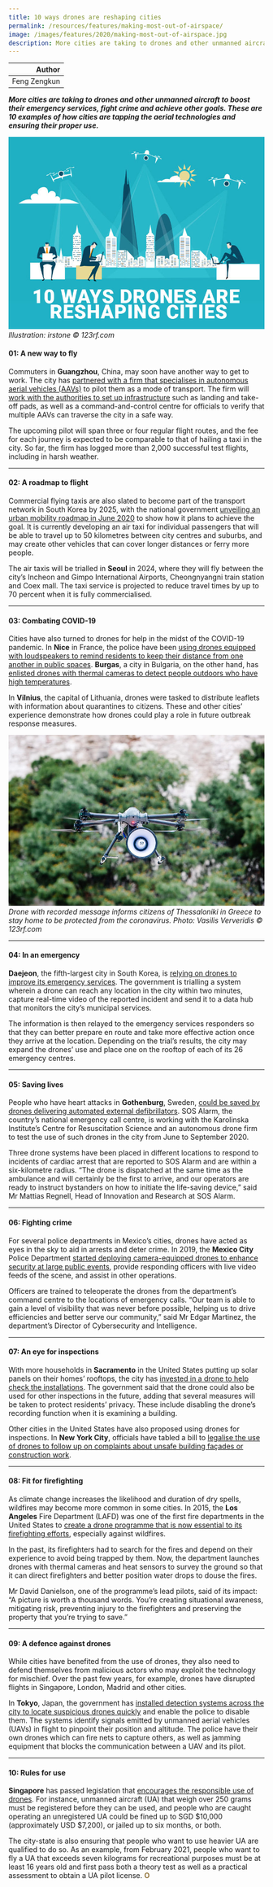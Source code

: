 ```yaml
---
title: 10 ways drones are reshaping cities
permalink: /resources/features/making-most-out-of-airspace/
image: /images/features/2020/making-most-out-of-airspace.jpg
description: More cities are taking to drones and other unmanned aircraft to boost their emergency services, fight crime and achieve other goals. These are 10 examples of how cities are tapping the aerial technologies and ensuring their proper use.
---
```


| Author |
|---:|
| Feng Zengkun |

***More cities are taking to drones and other unmanned aircraft to boost their emergency services, fight crime and achieve other goals. These are 10 examples of how cities are tapping the aerial technologies and ensuring their proper use.***

![Urban farming](/images/features/2020/making-most-out-of-airspace.jpg/)*Illustration: irstone © 123rf.com*

#### **01: A new way to fly**

Commuters in **Guangzhou**, China, may soon have another way to get to work. The city has [partnered with a firm that specialises in autonomous aerial vehicles (AAVs)](https://www.cnbc.com/2019/08/28/chinas-ehang-testing-flights-on-autonomous-passenger-drones.html) to pilot them as a mode of transport. The firm will [work with the authorities to set up infrastructure](https://asiatimes.com/2019/10/guangzhou-testing-small-passenger-drones/) such as landing and take-off pads, as well as a command-and-control centre for officials to verify that multiple AAVs can traverse the city in a safe way. 

The upcoming pilot will span three or four regular flight routes, and the fee for each journey is expected to be comparable to that of hailing a taxi in the city. So far, the firm has logged more than 2,000 successful test flights, including in harsh weather.   

---

#### **02: A roadmap to flight**

Commercial flying taxis are also slated to become part of the transport network in South Korea by 2025, with the national government [unveiling an urban mobility roadmap in June 2020](http://www.koreaherald.com/view.php?ud=20200608000639) to show how it plans to achieve the goal. It is currently developing an air taxi for individual passengers that will be able to travel up to 50 kilometres between city centres and suburbs, and may create other vehicles that can cover longer distances or ferry more people.

The air taxis will be trialled in **Seoul** in 2024, where they will fly between the city’s Incheon and Gimpo International Airports, Cheongnyangni train station and Coex mall. The taxi service is projected to reduce travel times by up to 70 percent when it is fully commercialised.  

---

#### **03: Combating COVID-19**

Cities have also turned to drones for help in the midst of the COVID-19 pandemic. In **Nice** in France, the police have been [using drones equipped with loudspeakers to remind residents to keep their distance from one another in public spaces](https://www.reuters.com/article/us-health-coronavirus-france-drone/on-french-riviera-overhead-police-drone-gives-coronavirus-orders-idUSKBN2171N5). **Burgas**, a city in Bulgaria, on the other hand, has [enlisted drones with thermal cameras to detect people outdoors who have high temperatures](https://www.themayor.eu/en/how-drones-help-cities-during-the-coronavirus-pandemic). 

In **Vilnius**, the capital of Lithuania, drones were tasked to distribute leaflets with information about quarantines to citizens. These and other cities’ experience demonstrate how drones could play a role in future outbreak response measures. 

![Drone with recorded message informs citizens of Thessaloniki in Greece to stay home to be protected from the coronavirus](/images/features/2020/drone-covid2.jpg/)*Drone with recorded message informs citizens of Thessaloniki in Greece to stay home to be protected from the coronavirus. Photo: Vasilis Ververidis © 123rf.com*

---

#### **04: In an emergency**

**Daejeon**, the fifth-largest city in South Korea, is [relying on drones to improve its emergency services](https://www.smartcitiesworld.net/special-reports/special-reports/daejeon-pilots-drones-to-save-golden-time-in-emergencies). The government is trialling a system wherein a drone can reach any location in the city within two minutes, capture real-time video of the reported incident and send it to a data hub that monitors the city’s municipal services.    

The information is then relayed to the emergency services responders so that they can better prepare en route and take more effective action once they arrive at the location. Depending on the trial’s results, the city may expand the drones’ use and place one on the rooftop of each of its 26 emergency centres.

---

#### **05: Saving lives**

People who have heart attacks in **Gothenburg**, Sweden, [could be saved by drones delivering automated external defibrillators](https://www.everdrone.com/news/2020/5/15/autonomous-drones-are-now-delivering-defibrillators-to-80000-residents-in-sweden). SOS Alarm, the country’s national emergency call centre, is working with the Karolinska Institute’s Centre for Resuscitation Science and an autonomous drone firm to test the use of such drones in the city from June to September 2020.

Three drone systems have been placed in different locations to respond to incidents of cardiac arrest that are reported to SOS Alarm and are within a six-kilometre radius. “The drone is dispatched at the same time as the ambulance and will certainly be the first to arrive, and our operators are ready to instruct bystanders on how to initiate the life-saving device,” said Mr Mattias Regnell, Head of Innovation and Research at SOS Alarm.

---

#### **06: Fighting crime**

For several police departments in Mexico’s cities, drones have acted as eyes in the sky to aid in arrests and deter crime. In 2019, the **Mexico City** Police Department [started deploying camera-equipped drones to enhance security at large public events](https://www.theyucatantimes.com/2019/04/mexico-city-police-launch-new-drone-program/), provide responding officers with live video feeds of the scene, and assist in other operations.

Officers are trained to teleoperate the drones from the department’s command centre to the locations of emergency calls. “Our team is able to gain a level of visibility that was never before possible, helping us to drive efficiencies and better serve our community,” said Mr Edgar Martinez, the department’s Director of Cybersecurity and Intelligence.

---

#### **07: An eye for inspections**

With more households in **Sacramento** in the United States putting up solar panels on their homes’ rooftops, the city has [invested in a drone to help check the installations](https://www.cityofsacramento.org/Community-Development/Building/Building-Programs/Drone-Inspection-Program). The government said that the drone could also be used for other inspections in the future, adding that several measures will be taken to protect residents’ privacy. These include disabling the drone’s recording function when it is examining a building. 

Other cities in the United States have also proposed using drones for inspections. In **New York City**, officials have tabled a bill to [legalise the use of drones to follow up on complaints about unsafe building façades or construction work](https://www.dezeen.com/2020/01/06/drone-building-inspection-new-york-city-bill/). 

---

#### **08: Fit for firefighting**

As climate change increases the likelihood and duration of dry spells, wildfires may become more common in some cities. In 2015, the **Los Angeles** Fire Department (LAFD) was one of the first fire departments in the United States to [create a drone programme that is now essential to its firefighting efforts](https://www.kcrw.com/news/shows/kcrw-features/las-fire-department-is-using-drones-to-stop-californias-wildfires), especially against wildfires.  

In the past, its firefighters had to search for the fires and depend on their experience to avoid being trapped by them. Now, the department launches drones with thermal cameras and heat sensors to survey the ground so that it can direct firefighters and better position water drops to douse the fires. 

Mr David Danielson, one of the programme’s lead pilots, said of its impact: “A picture is worth a thousand words. You’re creating situational awareness, mitigating risk, preventing injury to the firefighters and preserving the property that you’re trying to save.” 

---

#### **09: A defence against drones**

While cities have benefited from the use of drones, they also need to defend themselves from malicious actors who may exploit the technology for mischief. Over the past few years, for example, drones have disrupted flights in Singapore, London, Madrid and other cities. 

In **Tokyo**, Japan, the government has [installed detection systems across the city to locate suspicious drones quickly](https://asia.nikkei.com/Spotlight/Tokyo-2020-Olympics/Japan-plans-defenses-against-drones-at-Olympic-venues) and enable the police to disable them. The systems identify signals emitted by unmanned aerial vehicles (UAVs) in flight to pinpoint their position and altitude. The police have their own drones which can fire nets to capture others, as well as jamming equipment that blocks the communication between a UAV and its pilot.

---

#### **10: Rules for use** 

**Singapore** has passed legislation that [encourages the responsible use of drones](https://www.caas.gov.sg/public-passengers/unmanned-aircraft/ua-regulatory-requirements). For instance, unmanned aircraft (UA) that weigh over 250 grams must be registered before they can be used, and people who are caught operating an unregistered UA could be fined up to SGD $10,000 (approximately USD $7,200), or jailed up to six months, or both. 

The city-state is also ensuring that people who want to use heavier UA are qualified to do so. As an example, from February 2021, people who want to fly a UA that exceeds seven kilograms for recreational purposes must be at least 16 years old and first pass both a theory test as well as a practical assessment to obtain a UA pilot license. **<font color="#967942">O</font>**
